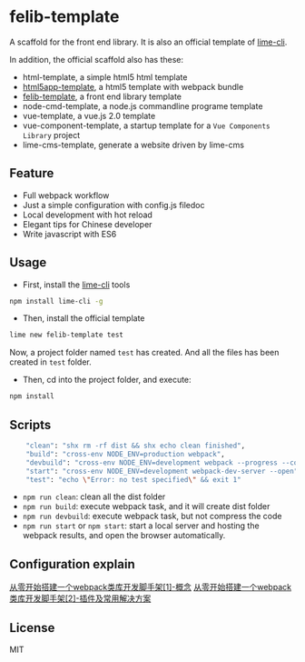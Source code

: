 felib-template
======
A scaffold for the front end library. It is also an official template of [lime-cli](https://github.com/limefe/lime-cli).

In addition, the official scaffold also has these:

* html-template, a simple html5 html template
* [html5app-template](https://github.com/cuiyongjian/html5app-template), a html5 template with webpack bundle
* [felib-template](https://github.com/cuiyongjian/felib-template), a front end library template
* node-cmd-template, a node.js commandline programe template
* vue-template, a vue.js 2.0 template
* vue-component-template, a startup template for a `Vue Components Library` project
* lime-cms-template, generate a website driven by lime-cms


## Feature
* Full webpack workflow
* Just a simple configuration with config.js filedoc
* Local development with hot reload
* Elegant tips for Chinese developer
* Write javascript with ES6



## Usage

* First, install the [lime-cli](https://github.com/limefe/lime-cli) tools
``` bash
npm install lime-cli -g
```

* Then, install the official template
``` bash
lime new felib-template test
```

Now, a project folder named `test` has created. And all the files has been created in `test` folder.

* Then, cd into the project folder, and execute:
``` bash
npm install
```


## Scripts

``` bash
    "clean": "shx rm -rf dist && shx echo clean finished",
    "build": "cross-env NODE_ENV=production webpack",
    "devbuild": "cross-env NODE_ENV=development webpack --progress --colors --watch",
    "start": "cross-env NODE_ENV=development webpack-dev-server --open",
    "test": "echo \"Error: no test specified\" && exit 1"
```

* `npm run clean`: clean all the dist folder
* `npm run build`: execute webpack task, and it will create dist folder
* `npm run devbuild`: execute webpack task, but not compress the code
* `npm run start` or `npm start`: start a local server and hosting the webpack results, and open the browser automatically.

## Configuration explain
[从零开始搭建一个webpack类库开发脚手架[1]-概念](https://blog.cuiyongjian.com/2017/07/27/%E4%BB%8E%E9%9B%B6%E5%BC%80%E5%A7%8B%E6%90%AD%E5%BB%BA%E4%B8%80%E4%B8%AAwebpack%E7%B1%BB%E5%BA%93%E5%BC%80%E5%8F%91%E8%84%9A%E6%89%8B%E6%9E%B6[1]-%E6%A6%82%E5%BF%B5/)
[从零开始搭建一个webpack类库开发脚手架[2]-插件及常用解决方案](https://blog.cuiyongjian.com/2017/07/28/%E4%BB%8E%E9%9B%B6%E5%BC%80%E5%A7%8B%E6%90%AD%E5%BB%BA%E4%B8%80%E4%B8%AAwebpack%E7%B1%BB%E5%BA%93%E5%BC%80%E5%8F%91%E8%84%9A%E6%89%8B%E6%9E%B6[2]-%E6%8F%92%E4%BB%B6%E5%8F%8A%E5%B8%B8%E7%94%A8%E5%AE%9E%E8%B7%B5/)


## License
MIT
